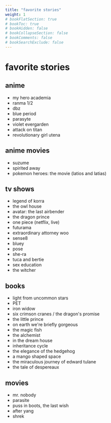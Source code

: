 ```yaml
---
title: "favorite stories"
weight: 1
# bookFlatSection: true
# bookToc: true
# bookHidden: false
# bookCollapseSection: false
# bookComments: false
# bookSearchExclude: false
---
```

# favorite stories

## anime
- my hero academia
- ranma 1/2
- dbz
- blue period
- parasyte
- violet evergarden
- attack on titan
- revolutionary girl utena

## anime movies
- suzume
- spirited away
- pokemon heroes: the movie (latios and latias)

## tv shows
- legend of korra
- the owl house
- avatar: the last airbender
- the dragon prince
- one piece (netflix, live)
- futurama
- extraordinary attorney woo
- sense8
- bluey
- pose
- she-ra
- tuca and bertie
- sex education
- the witcher

## books
- light from uncommon stars
- PET
- iron widow
- six crimson cranes / the dragon's promise
- the little prince
- on earth we're briefly gorgeous
- the magic fish
- the alchemist
- in the dream house
- inheritance cycle
- the elegance of the hedgehog
- a mango shaped space
- the miraculous journey of edward tulane
- the tale of despereaux

## movies
- mr. nobody
- parasite
- puss in boots, the last wish
- after yang
- shrek


